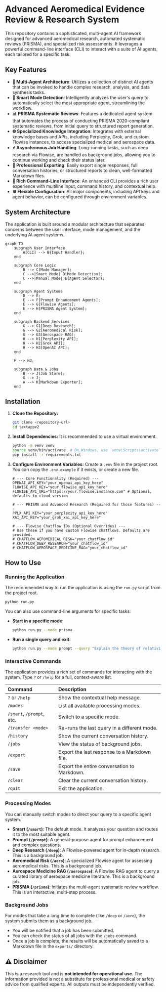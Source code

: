 # Advanced Aeromedical Evidence Review & Research System

This repository contains a sophisticated, multi-agent AI framework designed for advanced aeromedical research, automated systematic reviews (PRISMA), and specialized risk assessments. It leverages a powerful command-line interface (CLI) to interact with a suite of AI agents, each tailored for a specific task.

## Key Features

-   **🔬 Multi-Agent Architecture**: Utilizes a collection of distinct AI agents that can be invoked to handle complex research, analysis, and data synthesis tasks.
-   **🎯 Smart Mode Detection**: Intelligently analyzes the user's query to automatically select the most appropriate agent, streamlining the workflow.
-   **📊 PRISMA Systematic Reviews**: Features a dedicated agent system that automates the process of conducting PRISMA 2020-compliant systematic reviews, from initial query to structured report generation.
-   **🌐 Specialized Knowledge Integration**: Integrates with external knowledge bases and APIs, including Perplexity, Grok, and custom Flowise instances, to access specialized medical and aerospace data.
-   **⚡ Asynchronous Job Handling**: Long-running tasks, such as deep research via Flowise, are handled as background jobs, allowing you to continue working and check their status later.
-   **📝 Professional Exporting**: Easily export single responses, full conversation histories, or structured reports to clean, well-formatted Markdown files.
-   **🔧 Rich Command-Line Interface**: An enhanced CLI provides a rich user experience with multiline input, command history, and contextual help.
-   **⚙️ Flexible Configuration**: All major components, including API keys and agent behavior, can be configured through environment variables.

## System Architecture

The application is built around a modular architecture that separates concerns between the user interface, mode management, and the underlying AI agent systems.

```mermaid
graph TD
    subgraph User Interface
        A[CLI] --> B{Input Handler};
    end

    subgraph Core Logic
        B --> C[Mode Manager];
        C -->|Smart Mode| D[Mode Detection];
        C -->|Manual Mode| E{Agent Selector};
    end

    subgraph Agent Systems
        D --> E;
        E --> F[Prompt Enhancement Agents];
        E --> G[Flowise Agents];
        E --> H[PRISMA Agent System];
    end

    subgraph Backend Services
        G --> G1[Deep Research];
        G --> G2[Aeromedical Risk];
        G --> G3[Aerospace RAG];
        H --> H1[Perplexity API];
        H --> H2[Grok API];
        H --> H3[OpenAI API];
    end

    F --> H3;

    subgraph Data & Jobs
        B --> J[Job Store];
        G --> J;
        A --> K[Markdown Exporter];
    end
```

## Installation

1.  **Clone the Repository:**
    ```bash
    git clone <repository-url>
    cd textappv2
    ```

2.  **Install Dependencies:**
    It is recommended to use a virtual environment.
    ```bash
    python -m venv venv
    source venv/bin/activate  # On Windows, use `venv\Scripts\activate`
    pip install -r requirements.txt
    ```

3.  **Configure Environment Variables:**
    Create a `.env` file in the project root. You can copy the `.env.example` if it exists, or create a new file.

    ```env
    # --- Core Functionality (Required) ---
    OPENAI_API_KEY="your_openai_api_key_here"
    FLOWISE_API_KEY="your_flowise_api_key_here"
    FLOWISE_API_URL="https://your.flowise.instance.com" # Optional, defaults to cloud version

    # --- PRISMA and Advanced Research (Required for those features) ---
    PPLX_API_KEY="your_perplexity_api_key_here"
    XAI_API_KEY="your_grok_xai_api_key_here"

    # --- Flowise Chatflow IDs (Optional Overrides) ---
    # Use these if you have custom Flowise chatflows. Defaults are provided.
    # CHATFLOW_AEROMEDICAL_RISK="your_chatflow_id"
    # CHATFLOW_DEEP_RESEARCH="your_chatflow_id"
    # CHATFLOW_AEROSPACE_MEDICINE_RAG="your_chatflow_id"
    ```

## How to Use

### Running the Application

The recommended way to run the application is using the `run.py` script from the project root.

```bash
python run.py
```

You can also use command-line arguments for specific tasks:

-   **Start in a specific mode:**
    ```bash
    python run.py --mode prisma
    ```
-   **Run a single query and exit:**
    ```bash
    python run.py --mode prompt --query "Explain the theory of relativity in simple terms."
    ```

### Interactive Commands

The application provides a rich set of commands for interacting with the system. Type `?` or `/help` for a full, context-aware list.

| Command | Description |
| :--- | :--- |
| `?` or `/help` | Show the contextual help message. |
| `/modes` | List all available processing modes. |
| `/smart`, `/prompt`, etc. | Switch to a specific mode. |
| `/transfer <mode>` | Re-runs the last query in a different mode. |
| `/history` | Show the current conversation history. |
| `/jobs` | View the status of background jobs. |
| `/export` | Export the last response to a Markdown file. |
| `/save` | Export the entire conversation to Markdown. |
| `/clear` | Clear the current conversation history. |
| `/quit` | Exit the application. |

### Processing Modes

You can manually switch modes to direct your query to a specific agent system.

-   **Smart (`/smart`)**: The default mode. It analyzes your question and routes it to the most suitable agent.
-   **Prompt (`/prompt`)**: A general-purpose agent for prompt enhancement and complex questions.
-   **Deep Research (`/deep`)**: A Flowise-powered agent for in-depth research. This is a background job.
-   **Aeromedical Risk (`/aero`)**: A specialized Flowise agent for assessing aeromedical risks. This is a background job.
-   **Aerospace Medicine RAG (`/aerospace`)**: A Flowise RAG agent to query a curated library of aerospace medicine literature. This is a background job.
-   **PRISMA (`/prisma`)**: Initiates the multi-agent systematic review workflow. This is an interactive, multi-step process.

### Background Jobs

For modes that take a long time to complete (like `/deep` or `/aero`), the system submits them as a background job.

-   You will be notified that a job has been submitted.
-   You can check the status of all jobs with the `/jobs` command.
-   Once a job is complete, the results will be automatically saved to a Markdown file in the `exports/` directory.

## ⚠️ Disclaimer

This is a research tool and is **not intended for operational use**. The information provided is not a substitute for professional medical or safety advice from qualified experts. All outputs must be independently verified. 